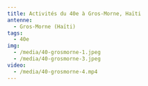 ```yaml
---
title: Activités du 40e à Gros-Morne, Haïti
antenne:
  - Gros-Morne (Haïti)
tags:
  - 40e
img:
  - /media/40-grosmorne-1.jpeg
  - /media/40-grosmorne-3.jpeg
video:
  - /media/40-grosmorne-4.mp4
---
```

